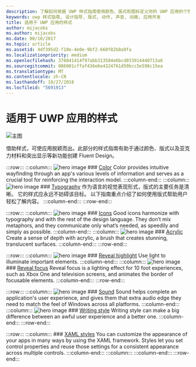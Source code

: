 ```yaml
---
description: 了解如何依据 UWP 样式指南使用颜色、版式和图标定义你的 UWP 应用的个性。
keywords: uwp 样式指南, 设计指导, 版式, 动作, 声音, 动画, 应用开发
title: 适用于 UWP 应用的样式
author: mijacobs
ms.author: mijacobs
ms.date: 08/10/2017
ms.topic: article
ms.assetid: 4df395d2-f10e-4e0e-9bf2-660f82b8a9fa
ms.localizationpriority: medium
ms.openlocfilehash: 378841414f97abb313584e6bcd033914440713a6
ms.sourcegitcommit: 086001cffaf436e6e4324761d59bcc5e598c15ea
ms.translationtype: MT
ms.contentlocale: zh-CN
ms.lasthandoff: 10/27/2018
ms.locfileid: "5691913"
---
```

# <a name="style-for-uwp-apps"></a>适用于 UWP 应用的样式

![主图](images/header-style.svg)

借助样式，可使应用脱颖而出。此部分的样式指南有助于通过颜色、版式以及亚克力材料和突出显示等新功能创建 Fluent Design。

:::row:::
    :::column:::
        ![hero image](images/header-color.svg)
        ### [Color](color.md)
        Color provides intuitive wayfinding through an app's various levels of information and serves as a crucial tool for reinforcing the interaction model.
    :::column-end:::
    :::column:::
        ![hero image](images/header-typography.svg)
        ### [Typography](typography.md)
       作为语言的视觉表现形式，版式的主要任务是清晰。 它的样式应永远不妨碍该目标。 以下指南重点介绍了如何使用版式帮助用户轻松了解内容。 
    :::column-end:::
:::row-end:::

:::row:::
    :::column:::
        ![hero image](images/header-icons.svg)
        ### [Icons](icons.md)
        Good icons harmonize with typography and with the rest of the design language. They don’t mix metaphors, and they communicate only what’s needed, as speedily and simply as possible.
    :::column-end:::
    :::column:::
        ![hero image](images/header-acrylic.svg)
        ### [Acrylic](acrylic.md)
        Create a sense of depth with acrylic, a brush that creates stunning, translucent surfaces.
    :::column-end:::
:::row-end:::

:::row:::
    :::column:::
        ![hero image](images/header-reveal-highlight.svg)
        ### [Reveal highlight](reveal.md)
        Use light to illuminate important elements.
    :::column-end:::
    :::column:::
        ![hero image](images/header-reveal-focus.svg)
        ### [Reveal focus](reveal-focus.md)
        Reveal focus is a lighting effect for 10 foot experiences, such as Xbox One and television screens, and animates the border of focusable elements.
    :::column-end:::
:::row-end:::

:::row:::
    :::column:::
        ![hero image](images/header-sound.svg)
        ### [Sound](sound.md)
        Sound helps complete an application's user experience, and gives them that extra audio edge they need to match the feel of Windows across all platforms.
    :::column-end:::
    :::column:::
        ![hero image](images/header-writing-style.gif)
        ### [Writing style](writing-style.md)
        Writing style can make a big difference between an awful user experience and a better one.
    :::column-end:::
:::row-end:::

:::row:::
    :::column:::
        ### [XAML styles](../controls-and-patterns/xaml-styles.md)
        You can customize the appearance of your apps in many ways by using the XAML framework. Styles let you set control properties and reuse those settings for a consistent appearance across multiple controls.
    :::column-end:::
    :::column:::
    :::column-end:::
:::row-end:::